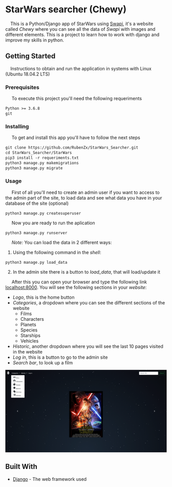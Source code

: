 # StarWars searcher (Chewy)
&nbsp;&nbsp;&nbsp;&nbsp;This is a Python/Django app of StarWars using [Swapi](https://swapi.co/api/), it's a website called *Chewy* where you can see all the data of *Swapi* with images and different elements. This is a project to learn how to work with django and improve my skills in python.


## Getting Started
&nbsp;&nbsp;&nbsp;&nbsp;Instructions to obtain and run the application in systems with Linux (Ubuntu 18.04.2 LTS)

### Prerequisites
&nbsp;&nbsp;&nbsp;&nbsp; To execute this project you'll need the following requeriments
```
Python >= 3.6.8
git 
```
### Installing
&nbsp;&nbsp;&nbsp;&nbsp; To get and install this app you'll have to follow the next steps
```
git clone https://github.com/RubenZx/StarWars_Searcher.git
cd StarWars_Searcher/StarWars
pip3 install -r requeriments.txt
python3 manage.py makemigrations
python3 manage.py migrate
```
### Usage
&nbsp;&nbsp;&nbsp;&nbsp; First of all you'll need to create an admin user if you want to access to the admin part of the site, to load data and see what data you have in your database of the site (optional)
```
python3 manage.py createsuperuser
```
&nbsp;&nbsp;&nbsp;&nbsp; Now you are ready to run the aplication
```
python3 manage.py runserver
```
&nbsp;&nbsp;&nbsp;&nbsp; *Note:* You can load the data in 2 different ways:
1. Using the following command in the *shell*:
```
python3 manage.py load_data
```
2. In the admin site there is a button to *load_data*, that will load/update it

&nbsp;&nbsp;&nbsp;&nbsp; After this you can open your browser and type the following link [localhost:8000](http://localhost:8000/). You will see the following sections in your *website*:
* *Logo*, this is the home button
* *Categories*, a dropdown where you can see the different sections of the website
  * Films
  * Characters 
  * Planets
  * Species
  * Starships
  * Vehicles
* *Historic*, another dropdown where you will see the last 10 pages visited in the website
* *Log in*, this is a button to go to the admin site
* *Search bar*, to look up a film

![Main page](.github/image.png)

## Built With
* [Django](https://docs.djangoproject.com/en/2.2/) - The web framework used
